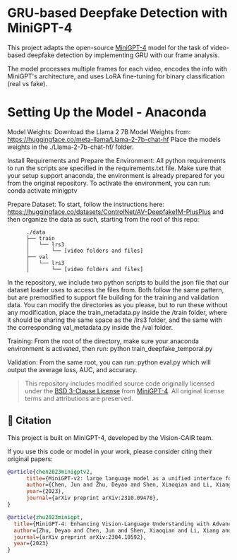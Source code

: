 # GRU-based Deepfake Detection with MiniGPT-4

This project adapts the open-source [MiniGPT-4](https://github.com/Vision-CAIR/MiniGPT-4) model for the task of video-based deepfake detection by implementing GRU with our frame analysis.

The model processes multiple frames for each video, encodes the info with MiniGPT's architecture, and uses LoRA fine-tuning for binary classification (real vs fake). 

# Setting Up the Model - Anaconda #
Model Weights:
Download the Llama 2 7B Model Weights from: https://huggingface.co/meta-llama/Llama-2-7b-chat-hf
Place the models weights in the ./Llama-2-7b-chat-hf/ folder.
      
Install Requirements and Prepare the Environment:
All python requirements to run the scripts are specified in the requirements.txt file. Make sure that your setup support anaconda, the environment is already prepared for you from the original repository. To activate the environment, you can run:
      conda activate minigptv

Prepare Dataset:
      To start, follow the instructions here: https://huggingface.co/datasets/ControlNet/AV-Deepfake1M-PlusPlus and then organize the data as such, starting from the root of this repo:
```
      ./data
      ├── train
      │   └── lrs3
      │       └── [video folders and files]
      ├── val
      │   └── lrs3
      │       └── [video folders and files]
```
In the repository, we include two python scripts to build the json file that our dataset loader uses to access the files from. Both follow the same pattern, but are premodified to support file building for the training and validation data. You can modify the directories as you please, but to run these without any modification, place the train_metadata.py inside the /train folder, where it should be sharing the same space as the /lrs3 folder, and the same with the corresponding val_metadata.py inside the /val folder.

Training:
      From the root of the directory, make sure your anaconda environment is activated, then run:
            python train_deepfake_temporal.py

Validation:
      From the same root, you can run:
            python eval.py
      which will output the average loss, AUC, and accuracy.

> This repository includes modified source code originally licensed under the [BSD 3-Clause License](LICENSE.md) from [MiniGPT-4](https://github.com/Vision-CAIR/MiniGPT-4). All original license terms and attributions are preserved.

## 📖 Citation

This project is built on MiniGPT-4, developed by the Vision-CAIR team.

If you use this code or model in your work, please consider citing their original papers:

```bibtex
@article{chen2023minigptv2,
      title={MiniGPT-v2: large language model as a unified interface for vision-language multi-task learning}, 
      author={Chen, Jun and Zhu, Deyao and Shen, Xiaoqian and Li, Xiang and Liu, Zechu and Zhang, Pengchuan and Krishnamoorthi, Raghuraman and Chandra, Vikas and Xiong, Yunyang and Elhoseiny, Mohamed},
      year={2023},
      journal={arXiv preprint arXiv:2310.09478},
}

@article{zhu2023minigpt,
  title={MiniGPT-4: Enhancing Vision-Language Understanding with Advanced Large Language Models},
  author={Zhu, Deyao and Chen, Jun and Shen, Xiaoqian and Li, Xiang and Elhoseiny, Mohamed},
  journal={arXiv preprint arXiv:2304.10592},
  year={2023}
}

